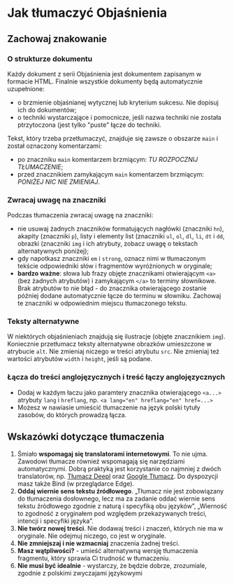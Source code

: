 # Jak tłumaczyć Objaśnienia

## Zachowaj znakowanie

### O strukturze dokumentu
Każdy dokument z serii Objaśnienia jest dokumentem zapisanym w formacie HTML. 
Finalnie wszystkie dokumenty będą automatycznie uzupełnione:

- o brzmienie objaśnianej wytycznej lub kryterium sukcesu. Nie dopisuj ich do dokumentów;
- o techniki wystarczające i pomocnicze, jeśli nazwa techniki nie została ptrzytoczona (jest tylko "puste" łącze do techniki.

Tekst, który trzeba przetłumaczyć, znajduje się zawsze o obszarze `main` i został oznaczony komentarzami:
- po znaczniku `main` komentarzem brzmiącym: *TU ROZPOCZNIJ TŁUMACZENIE*;
- przed znacznikiem zamykającym `main` komentarzem brzmiącym: *PONIŻEJ NIC NIE ZMIENIAJ*.

### Zwracaj uwagę na znaczniki

Podczas tłumaczenia zwracaj uwagę na znaczniki:

- nie usuwaj żadnych znaczników formatujących nagłówki (znaczniki `hn`), akapity (znaczniki `p`), listy i elementy list (znaczniki `ul`, `ol`, `dl`, `li`, `dt` i `dd`, obrazki (znaczniki `img` i ich atrybuty, zobacz uwagę o tekstach alternatywnych poniżej);
- gdy napotkasz znaczniki `em` i `strong`, oznacz nimi w tłumaczonym tekście odpowiedniki słów i fragmentów wyróżnionych w oryginale;   
- **bardzo ważne**: słowa lub frazy objęte znacznikami otwierającym `<a>` (bez żadnych atrybutów) i zamykającym `</a>` to terminy słownikowe. Brak atrybutów to nie błąd - do znacznika otwierającego zostanie później dodane automatycznie łącze do terminu w słowniku. Zachowaj te znaczniki w odpowiednim miejscu tłumaczonego tekstu.

### Teksty alternatywne

W niektórych objaśnieniach znajdują się ilustracje (objęte znacznikiem `img`). Koniecznie przetłumacz teksty alternatywne obrazków umieszczone w atrybucie `alt`. Nie zmieniaj niczego w treści atrybutu `src`. Nie zmieniaj też wartości atrybutów `width` i `height`, jeśli są podane.

### Łącza do treści anglojęzycznych i treść łączy anglojęzycznych

- Dodaj w każdym łaczu jako paramtery znacznika otwierającego `<a...>` atrybuty `lang` i `hreflang`, np. `<a lang="en" hreflang="en" href=...>` 
- Możesz w nawiasie umieścić tłumaczenie na język polski tytuły zasobów, do których prowadzą łącza.   

## Wskazówki dotyczące tłumaczenia
1. Śmiało **wspomagaj się translatorami internetowymi**. To nie ujma. Zawodowi tłumacze również wspomagają się narzędziami automatycznymi. Dobrą praktyką jest korzystanie co najmniej z dwóch translatorów, np. [Tłumacz Deepl](https://www.deepl.com/translator) oraz [Google Tłumacz](https://translate.google.com/). Do dyspozycji masz także Bind (w przeglądarce Edge).
1. **Oddaj wiernie sens tekstu źródłowego**. „Tłumacz nie jest zobowiązany do tłumaczenia dosłownego, lecz ma za zadanie oddać wiernie sens tekstu źródłowego zgodnie z naturą i specyfiką obu języków”, „Wierność to zgodność z oryginałem pod względem przekazywanych treści, intencji i specyfiki języka”.
1. **Nie twórz nowej treści**. Nie dodawaj treści i znaczeń, których nie ma w oryginale. Nie odejmuj niczego, co jest w oryginale.
1. **Nie zmniejszaj i nie wzmacniaj** znaczenia żadnej treści.
1. **Masz wątpliwości?** - umieść alternatywną wersję tłumaczenia fragmentu, który sprawia Ci trudność w tłumaczeniu. 
1. **Nie musi być idealnie** - wystarczy, że będzie dobrze, zrozumiale, zgodnie z polskimi zwyczajami językowymi 

 

